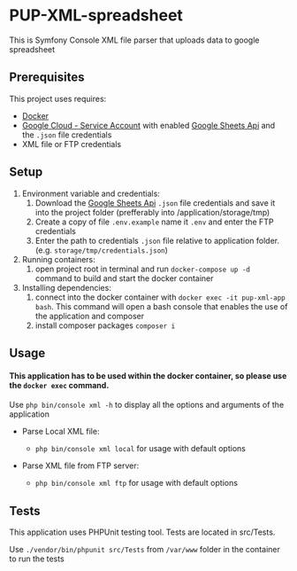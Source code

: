 # PUP-XML-spreadsheet

This is Symfony Console XML file parser that uploads data to google spreadsheet

## Prerequisites
This project uses requires:
* [Docker](https://www.docker.com/products/docker-desktop/)
* [Google Cloud - Service Account](https://console.cloud.google.com/) with enabled [Google Sheets Api](https://developers.google.com/sheets/api) and the `.json` file credentials
* XML file or FTP credentials 
## Setup
1. Environment variable and credentials:
   1. Download the [Google Sheets Api](https://developers.google.com/sheets/api) `.json` file credentials and save it into the project folder (prefferably into /application/storage/tmp)
   2. Create a copy of file `.env.example` name it `.env` and enter the FTP credentials
   3. Enter the path to credentials `.json` file relative to application folder. (e.g. `storage/tmp/credentials.json`)
2. Running containers:
   1. open project root in terminal and run `docker-compose up -d` command to build and start the docker container
3. Installing dependencies:
   1. connect into the docker container with `docker exec -it pup-xml-app bash`. This command will open a bash console that enables the use of the application and composer
   2. install composer packages `composer i`

## Usage
#### This application has to be used within the docker container, so please use the `docker exec` command.

Use `php bin/console xml -h` to display all the options and arguments of the application
* Parse Local XML file:
  * `php bin/console xml local` for usage with default options
  
* Parse XML file from FTP server:
  * `php bin/console xml ftp` for usage with default options


## Tests
This application uses PHPUnit testing tool. Tests are located in src/Tests.

Use `./vendor/bin/phpunit src/Tests` from `/var/www` folder in the container to run the tests

